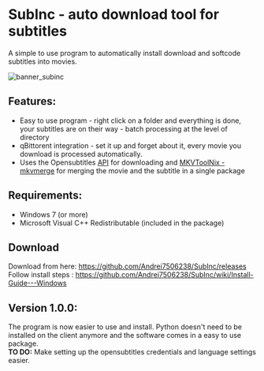 # SubInc - auto download tool for subtitles
A simple to use program to automatically install download and softcode subtitles into movies.
  
![banner_subinc](https://user-images.githubusercontent.com/52383534/188018202-02a5885a-bcd5-4128-9dfd-21ed6a64a3f9.png)


## Features:
- Easy to use program - right click on a folder and everything is done, your subtitles are on their way -  batch processing at the level of directory
- qBittorent integration - set it up and forget about it, every movie you download is processed automatically.
- Uses the Opensubtitles [API](https://opensubtitles.stoplight.io/docs/opensubtitles-api) for downloading and [MKVToolNix - mkvmerge](https://mkvtoolnix.download/) for merging the movie and the subtitle in a single package

## Requirements:
- Windows 7 (or more)
- Microsoft Visual C++ Redistributable (included in the package)

## Download
Download from here: https://github.com/Andrei7506238/SubInc/releases   
Follow install steps : https://github.com/Andrei7506238/SubInc/wiki/Install-Guide---Windows

## Version 1.0.0:
The program is now easier to use and install. Python doesn't need to be installed on the client anymore and the software comes in a easy to use package.   
**TO DO:** Make setting up the opensubtitles credentials and language settings easier.
